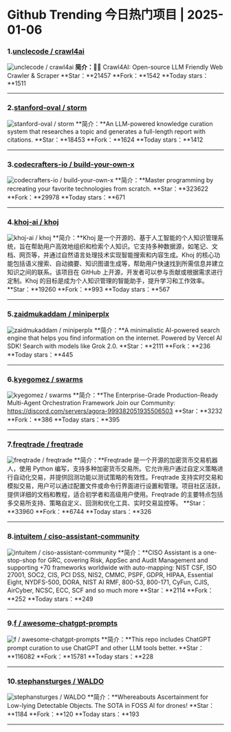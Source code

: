 # Github Trending 今日热门项目 | 2025-01-06
### 1.[unclecode / crawl4ai](https://github.com/unclecode/crawl4ai)

![unclecode / crawl4ai](https://opengraph.githubassets.com/fda4b06b525d598d936a7f5d59c4814d0497d11f6149bd573b905f554d1f3035/unclecode/crawl4ai)
**简介：**🚀🤖 Crawl4AI: Open-source LLM Friendly Web Crawler & Scraper
**Star：**21457
**Fork：**1542
**Today stars：**1511

---

### 2.[stanford-oval / storm](https://github.com/stanford-oval/storm)

![stanford-oval / storm](https://repository-images.githubusercontent.com/776854298/2ff7b3f6-ed96-4dab-858e-be473611fdf3)
**简介：**An LLM-powered knowledge curation system that researches a topic and generates a full-length report with citations.
**Star：**18453
**Fork：**1624
**Today stars：**1412

---

### 3.[codecrafters-io / build-your-own-x](https://github.com/codecrafters-io/build-your-own-x)

![codecrafters-io / build-your-own-x](https://opengraph.githubassets.com/6548bb23ffecbf857e6d341cf15010874da3462da37b54d966a59a1ae93d35f6/codecrafters-io/build-your-own-x)
**简介：**Master programming by recreating your favorite technologies from scratch.
**Star：**323622
**Fork：**29978
**Today stars：**671

---

### 4.[khoj-ai / khoj](https://github.com/khoj-ai/khoj)

![khoj-ai / khoj](https://repository-images.githubusercontent.com/396569538/533a8bf7-385f-427b-a03f-76795fd938ed)
**简介：**Khoj 是一个开源的、基于人工智能的个人知识管理系统，旨在帮助用户高效地组织和检索个人知识。它支持多种数据源，如笔记、文档、网页等，并通过自然语言处理技术实现智能搜索和内容生成。Khoj 的核心功能包括语义搜索、自动摘要、知识图谱生成等，帮助用户快速找到所需信息并建立知识之间的联系。该项目在 GitHub 上开源，开发者可以参与贡献或根据需求进行定制。Khoj 的目标是成为个人知识管理的智能助手，提升学习和工作效率。
**Star：**19260
**Fork：**993
**Today stars：**567

---

### 5.[zaidmukaddam / miniperplx](https://github.com/zaidmukaddam/miniperplx)

![zaidmukaddam / miniperplx](https://repository-images.githubusercontent.com/839372398/999357a7-9b1d-45a2-a8c8-a745475c5a8a)
**简介：**A minimalistic AI-powered search engine that helps you find information on the internet. Powered by Vercel AI SDK! Search with models like Grok 2.0.
**Star：**2111
**Fork：**236
**Today stars：**445

---

### 6.[kyegomez / swarms](https://github.com/kyegomez/swarms)

![kyegomez / swarms](https://repository-images.githubusercontent.com/639195966/bc2890e2-b8dc-4f4c-b2f2-73a7ca0367ac)
**简介：**The Enterprise-Grade Production-Ready Multi-Agent Orchestration Framework Join our Community: https://discord.com/servers/agora-999382051935506503
**Star：**3232
**Fork：**386
**Today stars：**395

---

### 7.[freqtrade / freqtrade](https://github.com/freqtrade/freqtrade)

![freqtrade / freqtrade](https://repository-images.githubusercontent.com/91629816/d6659780-a0e1-11eb-8a38-933cd666cdeb)
**简介：**Freqtrade 是一个开源的加密货币交易机器人，使用 Python 编写，支持多种加密货币交易所。它允许用户通过自定义策略进行自动化交易，并提供回测功能以测试策略的有效性。Freqtrade 支持实时交易和模拟交易，用户可以通过配置文件或命令行界面进行设置和管理。项目社区活跃，提供详细的文档和教程，适合初学者和高级用户使用。Freqtrade 的主要特点包括多交易所支持、策略自定义、回测和优化工具、实时交易监控等。
**Star：**33960
**Fork：**6744
**Today stars：**326

---

### 8.[intuitem / ciso-assistant-community](https://github.com/intuitem/ciso-assistant-community)

![intuitem / ciso-assistant-community](https://repository-images.githubusercontent.com/694266896/e9e98b92-0d50-4c17-8d7a-787799335830)
**简介：**CISO Assistant is a one-stop-shop for GRC, covering Risk, AppSec and Audit Management and supporting +70 frameworks worldwide with auto-mapping: NIST CSF, ISO 27001, SOC2, CIS, PCI DSS, NIS2, CMMC, PSPF, GDPR, HIPAA, Essential Eight, NYDFS-500, DORA, NIST AI RMF, 800-53, 800-171, CyFun, CJIS, AirCyber, NCSC, ECC, SCF and so much more
**Star：**2114
**Fork：**252
**Today stars：**249

---

### 9.[f / awesome-chatgpt-prompts](https://github.com/f/awesome-chatgpt-prompts)

![f / awesome-chatgpt-prompts](https://opengraph.githubassets.com/528e11082cacb63d501d654019c418869e545c8e6ce0a665418fb609c188e197/f/awesome-chatgpt-prompts)
**简介：**This repo includes ChatGPT prompt curation to use ChatGPT and other LLM tools better.
**Star：**116082
**Fork：**15781
**Today stars：**228

---

### 10.[stephansturges / WALDO](https://github.com/stephansturges/WALDO)

![stephansturges / WALDO](https://opengraph.githubassets.com/99e03816a33e72f3f80ec04db513062b195297d3665d6ae169745f46c90075e9/stephansturges/WALDO)
**简介：**Whereabouts Ascertainment for Low-lying Detectable Objects. The SOTA in FOSS AI for drones!
**Star：**1184
**Fork：**120
**Today stars：**193

---

